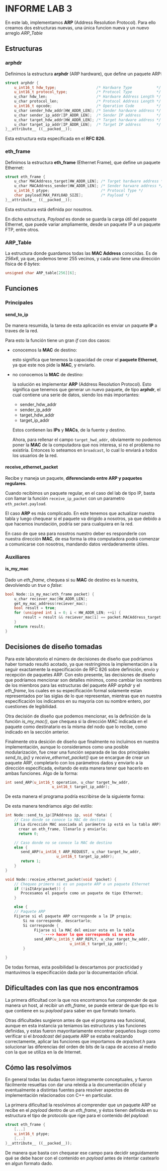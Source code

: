 # INFORME LAB 3

En este lab, implementamos **ARP** (Address Resolution Protocol). Para ello creamos dos estructuras nuevas, una única funcion nueva y un nuevo arreglo *ARP_Table*

## Estructuras

### arphdr

Definimos la estructura **arphdr** (ARP hardware), que define un paquete ARP:

```c++
struct arphdr {
    u_int16_t hdw_type;                  /* Hardware Type           */
    u_int16_t protocol_type;             /* Protocol Type           */
    u_char hdw_len;                      /* Hardware Address Length */
    u_char protocol_len;                 /* Protocol Address Length */
    u_int16_t opcode;                    /* Operation Code          */
    u_char sender_hdw_addr[HW_ADDR_LEN]; /* Sender hardware address */
    u_char sender_ip_addr[IP_ADDR_LEN];  /* Sender IP address       */
    u_char target_hdw_addr[HW_ADDR_LEN]; /* Target hardware address */
    u_char target_ip_addr[IP_ADDR_LEN];  /* Target IP address       */
}__attribute__ ((__packed__));
```
Esta estructura esta especificada en el **RFC 826**.

### eth_frame

Definimos la estructura **eth_frame** (Ethernet Frame), que define un paquete Ethernet:

```c++
struct eth_frame {
    u_char MACAddress_target[HW_ADDR_LEN]; /* Target hardware address */
    u_char MACAddress_sender[HW_ADDR_LEN]; /* Sender harware address */
    u_int16_t ptype;                       /* Protocol Type */
    char payload[MAX_PAYLOAD_SIZE];        /* Payload */
}__attribute__ ((__packed__));
```

Esta estructura está definida por nosotros.

En dicha estructura, *Payload* es donde se guarda la carga útil del paquete Ethernet, que puede variar ampliamente, desde un paquete IP a un paquete FTP, entre otros.

### ARP_Table

La estructura donde guardamos todas las **MAC Address** conocidas. Es de *256x6*, ya que, podemos tener 255 vecinos, y cada uno tiene una dirección física de *6 bytes*:

```c++
unsigned char ARP_table[256][6];
```

## Funciones

### Principales

#### send_to_ip

De manera resumida, la tarea de esta aplicación es enviar un paquete **IP** a traves de la red.

Para esto la función tiene un gran *if* con dos casos:

* conocemos la **MAC** de destino:

  esto significa que tenemos la capacidad de crear el **paquete Ethernet**, ya que este nos pide la **MAC**, y enviarlo.

* no conocemos la **MAC** de destino:

  la solución es implementar **ARP** (Address Resolution Protocol). Esto significa que tenemos que generar un nuevo paquete, de tipo **arphdr**, el cual contiene una serie de datos, siendo los más importantes:

  * sender_hdw_addr
  * sender_ip_addr
  * target_hdw_addr
  * target_ip_addr

  Estos contienen las **IPs** y **MACs**, de la fuente y destino.

  Ahora, para rellenar el campo `target_hwd_addr`, obviamente no podemos poner la **MAC** de la computadora que nos interesa, si no el problema no existiría. Entonces lo seteamos en `broadcast`, lo cual lo enviará a todos los usuarios de la red.

#### receive_ethernet_packet

Recibe y maneja un paquete, **diferenciando entre ARP y paquetes regulares**.

Cuando recibimos un paquete regular, en el caso del lab de tipo IP, basta con llamar la función `receive_ip_packet` con un parametro `eth_packet.payload`.

El caso **ARP** es más complicado. En este tenemos que actualizar nuestra tabla y luego chequear si el paquete va dirigido a nosotros, ya que debido a que hacemos inundación, podría ser para cualquiera en la red.

En caso de que sea para nosotros nuestro deber es responderle con nuestra dirección **MAC**, de esa forma la otra computadora podrá comenzar a comunicarse con nosotros, mandando datos verdaderamente útiles.

### Auxiliares

#### is_my_mac

Dado un *eth_frame*, chequea si su **MAC** de destino es la nuestra, devolviendo un *true* o *false*:

```c++
bool Node::is_my_mac(eth_frame packet) {
    u_char reciever_mac[HW_ADDR_LEN];
    get_my_mac_address(reciever_mac);
    bool result = true;
    for (unsigned int i = 0; i < HW_ADDR_LEN; ++i) {
        result = result && reciever_mac[i] == packet.MACAddress_target[i];
    }
    return result;
}
```

## Decisiones de diseño tomadas

Para este laboratorio el número de decisiones de diseño que podríamos haber tomado resultó acotado, ya que restringimos la implementación a la seguir exactamente la especificación de RFC 826 sobre definición, envío y recepción de paquetes ARP. Con esto presente, las decisiones de diseño que podríamos mencionar son detalles mínimos, como cambiar los nombres de los miembros para las estructuras del paquete ARP *arphdr* y el *eth_frame*, los cuales en su especificación formal solamente estan representados por las siglas de lo que representan, mientras que en nuestra especificación los indicamos en su mayoria con su nombre entero, por cuestiones de legibilidad.

Otra decisión de diseño que podemos mencionar, es la definición de la función *is_my_mac()*, que chequea si la dirección MAC indicada en el paquete como destinatario es la misma del nodo que lo recibe, como indicado en la sección anterior.

Finalmente otra desición de diseño que finalmente no incluímos en nuestra implementación, aunque lo consideramos como una posible modularización, fue crear una función separada de las dos principales *send_to_ip()* y *receive_ethernet_packet()* que se encargue de crear un paquete ARP, completarlo con los parámetros dados y enviarlo a la dirección especificada, evitando de esta manera tener que hacerlo en ambas funciones. Algo de la forma:

```c++
int send_ARP(u_int16_t operation, u_char target_hw_addr, 
                     u_int16_t target_ip_addr);
```

De esta manera el programa podría escribirse de la siguiente forma:

De esta manera tendriamos algo del estilo:

```c++
int Node::send_to_ip(IPAddress ip, void *data) {
    // Caso donde se conoce la MAC de destino
    if(La dirección MAC asociada al parámetro ip está en la tabla ARP)
      crear un eth_frame, llenarlo y enviarlo;
      return 0;

    // Caso donde no se conoce la MAC de destino
    else {
       send_ARP(u_int16_t ARP_REQUEST, u_char target_hw_addr, 
                       u_int16_t target_ip_addr);
       return 1;
    }
}

void Node::receive_ethernet_packet(void *packet) {
    // Chequeo primero si es un paquete ARP o un paquete Ethernet
    if (!isItArp(packet)) {
       Procesamos el paquete como un paquete de tipo Ethernet;
    }

    else {
    // Paquete ARP
    Fijarse si el paquete ARP corresponde a la IP propia;
        Si no corresponde, descartarlo;
        Si corresponde {
             Fijarse si la MAC del emisor esta en la tabla
                '----> hacer lo que corresponda si no esta
             send_ARP(u_int16_t ARP_REPLY, u_char target_hw_addr, 
                             u_int16_t target_ip_addr);
        }

}
```

De todas formas, esta posibilidad la descartamos por practicidad y mantuvimos la especificación dada por la documentación oficial.

## Dificultades con las que nos encontramos

La primera dificultad con la que nos encontramos fue comprender de que manera un host, al recibir un *eth_frame*, se puede enterar de que tipo es lo que contiene en su *payload* para saber en que formato tomarlo.

Otras dificultades surgieron antes de que el programa sea funcional, aunque en esta instancia ya teniamos las estructuras y las funciones definidas, y estas fueron mayoritariamente encontrar pequeños *bugs* como verificar si el *broadcast* del paquete ARP se estaba realizando correctamente, aplicar las funciones que importamos de *arpa/inet.h* para solucionar las diferencias del orden de bits de la capa de acceso al medio con la que se utiliza en la de Internet.


## Cómo las resolvimos

En general todas las dudas fueron integramente conceptuales, y fueron fácilmente resueltas con dar una releida a la documentación oficial y eventualmente a distintas fuentes para resolver aspectos de implementación relacionados con C++ en particular.

La primera dificultad la resolvimos al comprender que un paquete ARP se recibe en el *payload* dentro de un *eth_frame*, y éstos tienen definida en su estructura el tipo de protocolo que rige para el contenido del *payload*:

```c++
struct eth_frame {
    [...]
    u_int16_t ptype;
    [...]
}__attribute__ ((__packed__));
```
De manera que basta con chequear ese campo para decidir seguidamente qué se debe hacer con el contenido en *payload* antes de intentar castearlo en algun formato dado.


